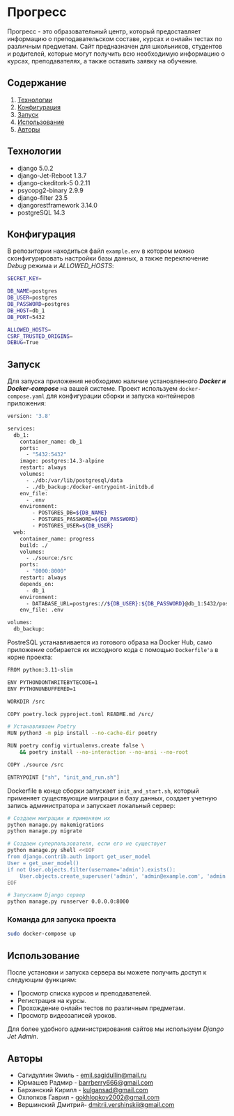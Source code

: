 # Прогресс

Прогресс - это образовательный центр, который предоставляет информацию о преподавательском составе, курсах и онлайн тестах по различным предметам. Сайт предназначен для школьников, студентов и родителей, которые могут получить всю необходимую информацию о курсах, преподавателях, а также оставить заявку на обучение. 

##  Содержание
1. [Технологии](#технологии)
2. [Конфигурация](#конфигурация)
3. [Запуск](#запуск)
4. [Использование](#использование)
5. [Авторы](#авторы)

## Технологии
- django 5.0.2
- django-Jet-Reboot 1.3.7
- django-ckeditork-5 0.2.11
- psycopg2-binary 2.9.9
- django-filter 23.5
- djangorestframework 3.14.0
- postgreSQL 14.3

## Конфигурация

В репозитории находиться файл `example.env` в котором можно сконфигурировать настройки базы данных, а также переключение *Debug* режима и *ALLOWED_HOSTS*:

```bash
SECRET_KEY=

DB_NAME=postgres
DB_USER=postgres
DB_PASSWORD=postgres
DB_HOST=db_1
DB_PORT=5432

ALLOWED_HOSTS=
CSRF_TRUSTED_ORIGINS=
DEBUG=True
```

## Запуск

Для запуска приложения необходимо наличие установленного ***Docker и Docker-compose*** на вашей системе. Проект используем `docker-compose.yaml` для конфигурации сборки и запуска контейнеров приложения: 

```bash
version: '3.8'

services:
  db_1:
    container_name: db_1
    ports:
      - "5432:5432"
    image: postgres:14.3-alpine
    restart: always
    volumes:
      - ./db:/var/lib/postgresql/data 
      - ./db_backup:/docker-entrypoint-initdb.d
    env_file:
      - .env
    environment:
        - POSTGRES_DB=${DB_NAME}
        - POSTGRES_PASSWORD=${DB_PASSWORD}
        - POSTGRES_USER=${DB_USER}
  web:
    container_name: progress
    build: ./
    volumes:
      - ./source:/src
    ports:
      - "8000:8000"
    restart: always
    depends_on:
      - db_1
    environment:
      - DATABASE_URL=postgres://${DB_USER}:${DB_PASSWORD}@db_1:5432/postgres
    env_file: .env

volumes:
  db_backup:
```
PostreSQL устанавливается из готового образа на Docker Hub, само приложение собирается их исходного кода с помощью `Dockerfile'a` в корне проекта:

```bash
FROM python:3.11-slim

ENV PYTHONDONTWRITEBYTECODE=1
ENV PYTHONUNBUFFERED=1

WORKDIR /src

COPY poetry.lock pyproject.toml README.md /src/

# Устанавливаем Poetry
RUN python3 -m pip install --no-cache-dir poetry

RUN poetry config virtualenvs.create false \
    && poetry install --no-interaction --no-ansi --no-root

COPY ./source /src

ENTRYPOINT ["sh", "init_and_run.sh"]
```
Dockerfile в конце сборки запускает `init_and_start.sh`, который применяет существующие миграции в базу данных, создает учетную запись администратора и запускает локальный сервер:

```bash
# Создаем миграции и применяем их
python manage.py makemigrations
python manage.py migrate

# Создаем суперпользователя, если его не существует
python manage.py shell <<EOF
from django.contrib.auth import get_user_model
User = get_user_model()
if not User.objects.filter(username='admin').exists():
    User.objects.create_superuser('admin', 'admin@example.com', 'admin')
EOF

# Запускаем Django сервер
python manage.py runserver 0.0.0.0:8000
```

### Команда для запуска проекта

```bash
sudo docker-compose up
```


## Использование

После установки и запуска сервера вы можете получить доступ к следующим функциям:

- Просмотр списка курсов и преподавателей.
- Регистрация на курсы.
- Прохождение онлайн тестов по различным предметам.
- Просмотр видеозаписей уроков.

Для более удобного администрирования сайтов мы используем *Django Jet Admin*.


## Авторы

- Сагидуллин Эмиль - emil.sagidullin@mail.ru
- Юрмашев Радмир - barrberry666@gmail.com
- Барханский Кирилл - kulgansad@gmail.com
- Охлопков Гаврил - gokhlopkov2002@gmail.com
- Вершинский Дмитрий- dmitrii.vershinskii@gmail.com

